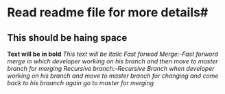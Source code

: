 # Read readme file for more details#
## This should be haing space ##
**Text will be in bold**
*This text will be italic*
*Fast forwod Merge:-Fast forword merge in which developer working on his branch and then move to master branch for merging*
*Recursive branch:-Recursive Branch when developer working on his branch and move to master branch for changing and come back to his braanch again go to master for merging*